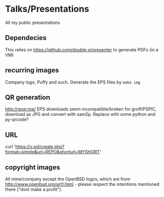 # Talks/Presentations
All my public presentations

## Dependecies
This relies on https://github.com/double-p/presenter to generate PDFs (in a VM)


## recurring images
Company logo, Puffy and such. Generate the EPS files by
````make img````

## QR generation
http://goqr.me/
EPS downloads seem incompatible/broken for groff/PSPIC, download
as JPG and convert with sam2p.
Replace with some python and py-qrcode?

## URL
curl 'https://v.gd/create.php?format=simple&url=REPO&shorturl=MYSHORT'

## copyright images
All mine/company except the OpenBSD logos, which are from
http://www.openbsd.org/art1.html - please respect the intentions
mentioned there ("dont make a profit").
